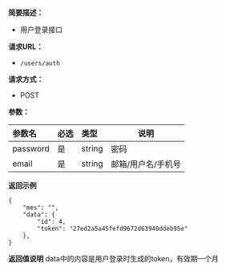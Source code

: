 
    
**简要描述：** 

- 用户登录接口

**请求URL：** 
- ` /users/auth `
  
**请求方式：**
- POST 

**参数：** 

|参数名|必选|类型|说明|
|:----    |:---|:----- |-----   |
|password |是  |string | 密码    |
|email |是  |string | 邮箱/用户名/手机号   |


 **返回示例**

``` 
{
	"mes": "",
	"data": {
		"id": 4,
		"token": "27ed2a5a45fefd9672d63940ddeb95e"
	},
}
```

**返回值说明**
data中的内容是用户登录时生成的token，有效期一个月